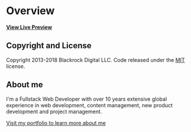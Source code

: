 # Overview

**[View Live Preview](https://blackrockdigital.github.io/startbootstrap-creative/)**


## Copyright and License

Copyright 2013-2018 Blackrock Digital LLC. Code released under the [MIT](https://github.com/BlackrockDigital/startbootstrap-creative/blob/gh-pages/LICENSE) license.

## About me

I'm a Fullstack Web Developer with over 10 years extensive global experience in web development, content management, new product development and project management. 

[Visit my portfolio to learn more about me](https://pmutunga.github.io/Bootstrap-Portfolio/)